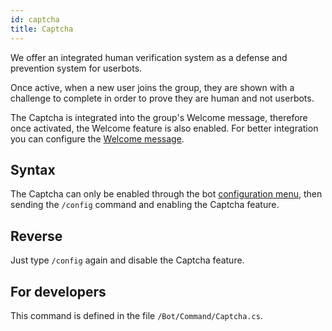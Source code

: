 ```yaml
---
id: captcha
title: Captcha
---
```


We offer an integrated human verification system as a defense and prevention system for userbots.

Once active, when a new user joins the group, they are shown with a challenge to complete in order to prove they are 
human and not userbots.

The Captcha is integrated into the group's Welcome message, therefore once activated, the Welcome feature is also 
enabled. For better integration you can configure the [Welcome message](/docs/unifiedban/welcome).

## Syntax
The Captcha can only be enabled through the bot [configuration menu](/docs/unifiedban/config), then sending the `/config` 
command and enabling the Captcha feature.

## Reverse
Just type `/config` again and disable the Captcha feature.

## For developers
This command is defined in the file `/Bot/Command/Captcha.cs`.